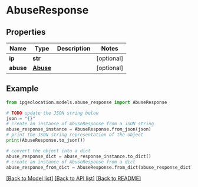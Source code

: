 # AbuseResponse


## Properties

Name | Type | Description | Notes
------------ | ------------- | ------------- | -------------
**ip** | **str** |  | [optional] 
**abuse** | [**Abuse**](Abuse.md) |  | [optional] 

## Example

```python
from ipgeolocation.models.abuse_response import AbuseResponse

# TODO update the JSON string below
json = "{}"
# create an instance of AbuseResponse from a JSON string
abuse_response_instance = AbuseResponse.from_json(json)
# print the JSON string representation of the object
print(AbuseResponse.to_json())

# convert the object into a dict
abuse_response_dict = abuse_response_instance.to_dict()
# create an instance of AbuseResponse from a dict
abuse_response_from_dict = AbuseResponse.from_dict(abuse_response_dict)
```
[[Back to Model list]](../README.md#documentation-for-models) [[Back to API list]](../README.md#documentation-for-api-endpoints) [[Back to README]](../README.md)


